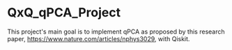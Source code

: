 # QxQ_qPCA_Project
This project's main goal is to implement qPCA as proposed by this research paper, https://www.nature.com/articles/nphys3029, with Qiskit.
